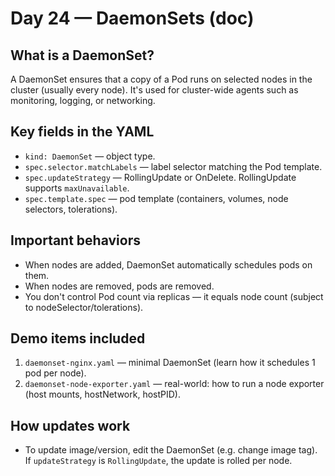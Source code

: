 # Day 24 — DaemonSets (doc)

## What is a DaemonSet?
A DaemonSet ensures that a copy of a Pod runs on selected nodes in the cluster (usually every node). It's used for cluster-wide agents such as monitoring, logging, or networking.

## Key fields in the YAML
- `kind: DaemonSet` — object type.
- `spec.selector.matchLabels` — label selector matching the Pod template.
- `spec.updateStrategy` — RollingUpdate or OnDelete. RollingUpdate supports `maxUnavailable`.
- `spec.template.spec` — pod template (containers, volumes, node selectors, tolerations).

## Important behaviors
- When nodes are added, DaemonSet automatically schedules pods on them.
- When nodes are removed, pods are removed.
- You don't control Pod count via replicas — it equals node count (subject to nodeSelector/tolerations).

## Demo items included
1. `daemonset-nginx.yaml` — minimal DaemonSet (learn how it schedules 1 pod per node).
2. `daemonset-node-exporter.yaml` — real-world: how to run a node exporter (host mounts, hostNetwork, hostPID).

## How updates work
- To update image/version, edit the DaemonSet (e.g. change image tag). If `updateStrategy` is `RollingUpdate`, the update is rolled per node.

